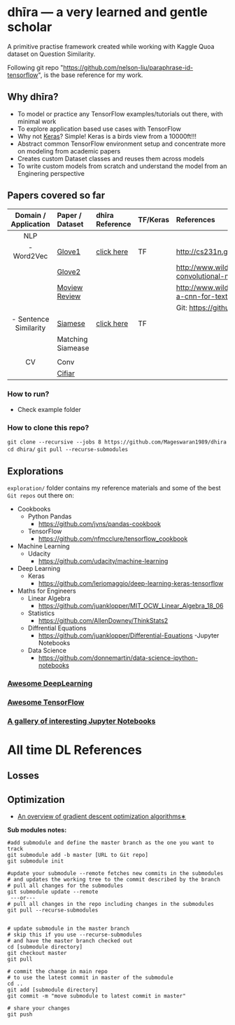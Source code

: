 # dhīra — a very learned and gentle scholar

A primitive practise framework created while working with Kaggle Quoa dataset on Question Similarity.

Following git repo "https://github.com/nelson-liu/paraphrase-id-tensorflow", is the base reference for my work.


## Why dhīra?
- To model or practice any TensorFlow examples/tutorials out there, with minimal work
- To explore application based use cases with TensorFlow
- Why not [Keras](https://github.com/fchollet/keras/)? Simple! Keras is a birds view from a 10000ft!!!
- Abstract common TensorFlow environment setup and concentrate more on modeling from academic papers
- Creates custom Dataset classes and reuses them across models
- To write custom models from scratch and understand the model from an Enginering perspective

## Papers covered so far

|Domain / Application   |Paper / Dataset                                    |dhīra Reference|TF/Keras       | References    |
|:-------:              |:------------------------------                    |:------------- |:-----------   | :--------     | 
| NLP                   |                                                   |               |               |               |
| - Word2Vec|[Glove1](https://arxiv.org/abs/1408.5882)|[click here](dhira/tf/models/word2vec/glove.py)|TF             | http://cs231n.github.io/convolutional-networks/ |
|                       |[Glove2](https://arxiv.org/abs/1510.03820)         |               |               | http://www.wildml.com/2015/11/understanding-convolutional-neural-networks-for-nlp |
|                       |[Moview Review](http://www.cs.cornell.edu/people/pabo/movie-review-data/)||        | http://www.wildml.com/2015/12/implementing-a-cnn-for-text-classification-in-tensorflow/ |
|                       |                                                   |               |               | Git: https://github.com/yoonkim/CNN_sentence |      
| - Sentence Similarity |[Siamese](https://www.aaai.org/ocs/index.php/AAAI/AAAI16/paper/download/12195/12023)|[click here](dhira/tf/models/siamese/siamese_bilstm.py)|TF             |             |
|                       |Matching Siamease                                  |               |               |               |
|                       |                                                   |               |               |               |
| CV                    |Conv                                               |               |               |               |    
|                       |[Cifiar](https://www.cs.toronto.edu/~kriz/cifar.html)|             |               |               |
               
    
### How to run?
- Check example folder


### How to clone this repo?
`git clone --recursive --jobs 8 https://github.com/Mageswaran1989/dhira`
`cd dhira/`
`git pull --recurse-submodules`

## Explorations

`exploration/` folder contains my reference materials and some of the best `Git repos` out there on:
- Cookbooks
    - Python Pandas
        - https://github.com/jvns/pandas-cookbook
    - TensorFlow
        - https://github.com/nfmcclure/tensorflow_cookbook
- Machine Learning
    - Udacity
        - https://github.com/udacity/machine-learning
- Deep Learning
    - Keras
        - https://github.com/leriomaggio/deep-learning-keras-tensorflow
- Maths for Engineers 
    - Linear Algebra
        - https://github.com/juanklopper/MIT_OCW_Linear_Algebra_18_06
    - Statistics
        - https://github.com/AllenDowney/ThinkStats2
    - Diffrential Equations
        - https://github.com/juanklopper/Differential-Equations
-Jupyter Notebooks
    - Data Science 
        - https://github.com/donnemartin/data-science-ipython-notebooks

### [Awesome DeepLearning](https://github.com/ChristosChristofidis/awesome-deep-learning)
### [Awesome TensorFlow](https://github.com/jtoy/awesome-tensorflow)
### [A gallery of interesting Jupyter Notebooks](https://github.com/jupyter/jupyter/wiki/A-gallery-of-interesting-Jupyter-Notebooks)  


# All time DL References
## Losses
## Optimization
- [An overview of gradient descent optimization
algorithms∗](https://arxiv.org/pdf/1609.04747v1.pdf)



**Sub modules notes:**

```commandline
#add submodule and define the master branch as the one you want to track  
git submodule add -b master [URL to Git repo]     
git submodule init

#update your submodule --remote fetches new commits in the submodules 
# and updates the working tree to the commit described by the branch  
# pull all changes for the submodules
git submodule update --remote
 ---or---
# pull all changes in the repo including changes in the submodules
git pull --recurse-submodules


# update submodule in the master branch
# skip this if you use --recurse-submodules
# and have the master branch checked out
cd [submodule directory]
git checkout master
git pull

# commit the change in main repo
# to use the latest commit in master of the submodule
cd ..
git add [submodule directory]
git commit -m "move submodule to latest commit in master"

# share your changes
git push
``` 